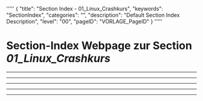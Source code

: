 '''''
{
"title": "Section Index - 01_Linux_Crashkurs",
"keywords": "SectionIndex",
"categories": "",
"description": "Default Section Index Description",
"level": "00",
"pageID": "VORLAGE_PageID"
}
'''''


<h1>Section-Index Webpage zur Section <i>01_Linux_Crashkurs</i></h1>

<hr><hr><hr><hr><hr>
